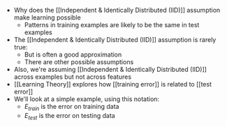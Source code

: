 - Why does the [[Independent & Identically Distributed (IID)]] assumption make learning possible
	- Patterns in training examples are likely to be the same in test examples
- The [[Independent & Identically Distributed (IID)]] assumption is rarely true:
	- But is often a good approximation
	- There are other possible assumptions
- Also, we're assuming [[Independent & Identically Distributed (IID)]] across examples but not across features
- [[Learning Theory]] explores how [[training error]] is related to [[test error]]
- We'll look at a simple example, using this notation:
	- $E_{train}$ is the error on training data
	- $E_{test}$ is the error on testing data